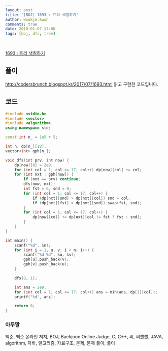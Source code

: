 ```yaml
---
layout: post
title: '[BOJ] 1693 : 트리 색칠하기'
author: wookje.kwon
comments: true
date: 2018-01-07 17:00
tags: [boj, dfs, tree]

---
```


[1693 : 트리 색칠하기](https://www.acmicpc.net/problem/1693)

## 풀이

http://codersbrunch.blogspot.kr/2017/07/1693.html 읽고 구현한 코드입니다.

## 코드

```cpp
#include <stdio.h>
#include <vector>
#include <algorithm>
using namespace std;

const int n_ = 1e5 + 5;

int n, dp[n_][18];
vector<int> gph[n_];

void dfs(int prv, int now) {
	dp[now][0] = 2e9;
	for (int col = 1; col <= 17; col++) dp[now][col] += col;
	for (int nxt : gph[now]) {
		if (nxt == prv) continue;
		dfs(now, nxt);
		int fst = 0, snd = 0;
		for (int col = 1; col <= 17; col++) {
			if (dp[nxt][snd] > dp[nxt][col]) snd = col;
			if (dp[nxt][fst] > dp[nxt][snd]) swap(fst, snd);
		}
		for (int col = 1; col <= 17; col++) {
			dp[now][col] += dp[nxt][col != fst ? fst : snd];
		}
	}
}

int main() {
	scanf("%d", &n);
	for (int i = 1, u, v; i < n; i++) {
		scanf("%d %d", &u, &v);
		gph[u].push_back(v);
		gph[v].push_back(u);
	}

	dfs(0, 1);

	int ans = 2e9;
	for (int col = 1; col <= 17; col++) ans = min(ans, dp[1][col]);
	printf("%d", ans);

	return 0;
}
```

### 아무말  
백준, 백준 온라인 저지, BOJ, Baekjoon Online Judge, C, C++, 씨, 씨쁠쁠, JAVA, algorithm, 자바, 알고리즘, 자료구조, 문제, 문제 풀이, 풀이
